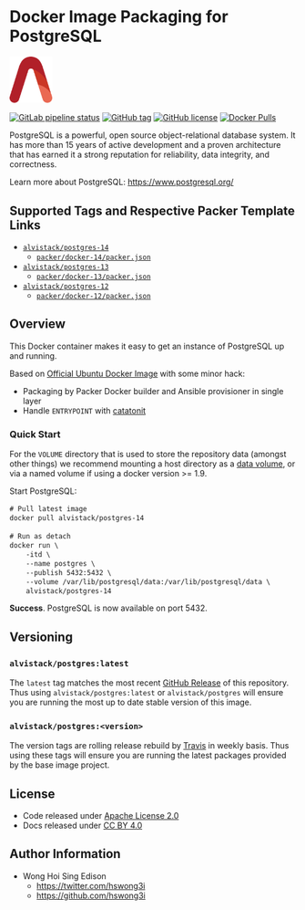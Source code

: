 # Docker Image Packaging for PostgreSQL

<img src="/alvistack.svg" width="75" alt="AlviStack">

[![GitLab pipeline status](https://img.shields.io/gitlab/pipeline/alvistack/docker-postgres/master)](https://gitlab.com/alvistack/docker-postgres/-/pipelines)
[![GitHub tag](https://img.shields.io/github/tag/alvistack/docker-postgres.svg)](https://github.com/alvistack/docker-postgres/tags)
[![GitHub license](https://img.shields.io/github/license/alvistack/docker-postgres.svg)](https://github.com/alvistack/docker-postgres/blob/master/LICENSE)
[![Docker Pulls](https://img.shields.io/docker/pulls/alvistack/postgres-14.svg)](https://hub.docker.com/r/alvistack/postgres-14)

PostgreSQL is a powerful, open source object-relational database system. It has more than 15 years of active development and a proven architecture that has earned it a strong reputation for reliability, data integrity, and correctness.

Learn more about PostgreSQL: <https://www.postgresql.org/>

## Supported Tags and Respective Packer Template Links

  - [`alvistack/postgres-14`](https://hub.docker.com/r/alvistack/postgres-14)
      - [`packer/docker-14/packer.json`](https://github.com/alvistack/docker-postgres/blob/master/packer/docker-14/packer.json)
  - [`alvistack/postgres-13`](https://hub.docker.com/r/alvistack/postgres-13)
      - [`packer/docker-13/packer.json`](https://github.com/alvistack/docker-postgres/blob/master/packer/docker-13/packer.json)
  - [`alvistack/postgres-12`](https://hub.docker.com/r/alvistack/postgres-12)
      - [`packer/docker-12/packer.json`](https://github.com/alvistack/docker-postgres/blob/master/packer/docker-12/packer.json)

## Overview

This Docker container makes it easy to get an instance of PostgreSQL up and running.

Based on [Official Ubuntu Docker Image](https://hub.docker.com/_/ubuntu/) with some minor hack:

  - Packaging by Packer Docker builder and Ansible provisioner in single layer
  - Handle `ENTRYPOINT` with [catatonit](https://github.com/openSUSE/catatonit)

### Quick Start

For the `VOLUME` directory that is used to store the repository data (amongst other things) we recommend mounting a host directory as a [data volume](https://docs.docker.com/engine/tutorials/dockervolumes/#/data-volumes), or via a named volume if using a docker version \>= 1.9.

Start PostgreSQL:

    # Pull latest image
    docker pull alvistack/postgres-14
    
    # Run as detach
    docker run \
        -itd \
        --name postgres \
        --publish 5432:5432 \
        --volume /var/lib/postgresql/data:/var/lib/postgresql/data \
        alvistack/postgres-14

**Success**. PostgreSQL is now available on port 5432.

## Versioning

### `alvistack/postgres:latest`

The `latest` tag matches the most recent [GitHub Release](https://github.com/alvistack/docker-postgres/tags) of this repository. Thus using `alvistack/postgres:latest` or `alvistack/postgres` will ensure you are running the most up to date stable version of this image.

### `alvistack/postgres:<version>`

The version tags are rolling release rebuild by [Travis](https://travis-ci.com/alvistack/docker-postgres) in weekly basis. Thus using these tags will ensure you are running the latest packages provided by the base image project.

## License

  - Code released under [Apache License 2.0](LICENSE)
  - Docs released under [CC BY 4.0](http://creativecommons.org/licenses/by/4.0/)

## Author Information

  - Wong Hoi Sing Edison
      - <https://twitter.com/hswong3i>
      - <https://github.com/hswong3i>
